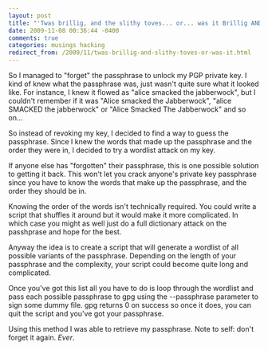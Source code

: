 ```yaml
---
layout: post
title: "'Twas brillig, and the slithy toves... or... was it Brillig AND the sli..."
date: 2009-11-08 00:36:44 -0400
comments: true
categories: musings hacking
redirect_from: /2009/11/twas-brillig-and-slithy-toves-or-was-it.html
---
```


So I managed to "forget" the passphrase to unlock my PGP private key. I kind of knew what the passphrase was, just wasn't quite
sure what it looked like. For instance, I knew it flowed as "alice smacked the jabberwock", but I couldn't remember if it was
"Alice smacked the Jabberwock", "alice SMACKED the jabberwock" or "Alice Smacked The Jabberwock" and so on...

So instead of revoking my key, I decided to find a way to guess the passphrase. Since I knew the words that made up the
passphrase and the order they were in, I decided to try a wordlist attack on my key. 

<!--more-->

If anyone else has "forgotten" their passphrase, this is one possible solution to getting it back. This won't let you crack
anyone's private key passphrase since you have to know the words that make up the passphrase, and the order they should be in. 

Knowing the order of the words isn't technically required. You could write a script that shuffles it around but it would make
it more complicated. In which case you might as well just do a full dictionary attack on the passhprase and hope for the best. 

Anyway the idea is to create a script that will generate a wordlist of all possible variants of the passphrase. Depending on
the length of your passphrase and the complexity, your script could become quite long and complicated.

Once you've got this list all you have to do is loop through the wordlist and pass each possible passphrase to gpg using the
--passphrase parameter to sign some dummy file. gpg returns 0 on success so once it does, you can quit the script and you've got your passphrase.

Using this method I was able to retrieve my passphrase. Note to self: don't forget it again. *Ever*.
